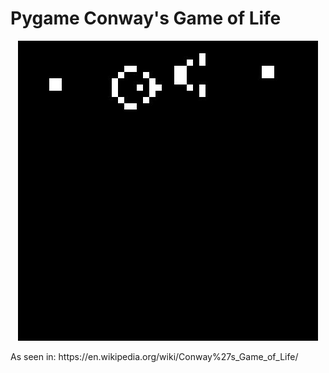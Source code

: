 # Pygame Conway's Game of Life
<p align="center">
  <img src="gosper-glider-gun.gif" />
</p>
<p>As seen in: https://en.wikipedia.org/wiki/Conway%27s_Game_of_Life/</p>
